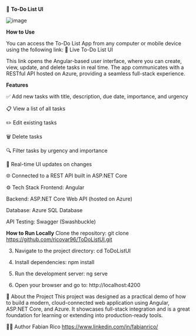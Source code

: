 📝 <b>To-Do List UI</b>

![image](https://github.com/user-attachments/assets/5b32fed5-6fe7-4f15-8087-d2910f1fd18d)



<b>How to Use</b>


You can access the To-Do List App from any computer or mobile device using the following link:
🔗 Live To-Do List UI

This link opens the Angular-based user interface, where you can create, view, update, and delete tasks in real time. The app communicates with a RESTful API hosted on Azure, providing a seamless full-stack experience.


<b>Features</b>


✅ Add new tasks with title, description, due date, importance, and urgency

📋 View a list of all tasks

✏️ Edit existing tasks

🗑️ Delete tasks

🔍 Filter tasks by urgency and importance

🔄 Real-time UI updates on changes

🌐 Connected to a REST API built in ASP.NET Core


⚙️ Tech Stack
Frontend: Angular


Backend: ASP.NET Core Web API (hosted on Azure)

Database: Azure SQL Database

API Testing: Swagger (Swashbuckle)


<b>How to Run Locally</b>
Clone the repository:
git clone https://github.com/ricovar96/ToDoListUI.git

3. Navigate to the project directory:
cd ToDoListUI

3. Install dependencies:
npm install

4. Run the development server:
ng serve

5. Open your browser and go to:
http://localhost:4200



🧠 About the Project
This project was designed as a practical demo of how to build a modern, cloud-connected web application using Angular, ASP.NET Core, and Azure. It showcases full-stack integration and is a great foundation for learning or extending into production-ready tools.



👨‍💻 Author
Fabian Rico 
https://www.linkedin.com/in/fabianrico/

